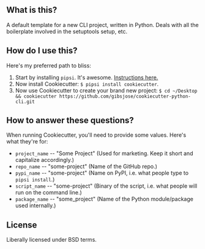 ## What is this?

A default template for a new CLI project, written in Python.  Deals with all
the boilerplate involved in the setuptools setup, etc.


## How do I use this?

Here's my preferred path to bliss:

1. Start by installing `pipsi`.  It's awesome.
   [Instructions here.](https://github.com/mitsuhiko/pipsi#readme)
2. Now install Cookiecutter:
   `$ pipsi install cookiecutter`.
3. Now use Cookiecutter to create your brand new project:
   `$ cd ~/Desktop && cookiecutter https://github.com/gibsjose/cookiecutter-python-cli.git`


## How to answer these questions?

When running Cookiecutter, you'll need to provide some values.
Here's what they're for:

* `project_name` -- "Some Project"      (Used for marketing.  Keep it short and capitalize accordingly.)
* `repo_name` -- "some-project"         (Name of the GitHub repo.)
* `pypi_name` -- "some-project"         (Name on PyPI, i.e. what people type to `pipsi install`.)
* `script_name` -- "some-project"       (Binary of the script, i.e. what people will run on the command line.)
* `package_name` -- "some_project"      (Name of the Python module/package used internally.)


## License

Liberally licensed under BSD terms.
